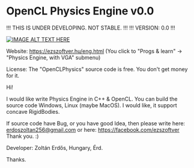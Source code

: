 # OpenCL Physics Engine v0.0 
!!! THIS IS UNDER DEVELOPING. NOT STABLE. !!!
!!! VERSION: 0.0 !!!

[![IMAGE ALT TEXT HERE](https://img.youtube.com/vi/hKhqSlktIxI/0.jpg)](https://www.youtube.com/watch?v=hKhqSlktIxI)

Website: https://ezszoftver.hu/eng.html (You click to "Progs & learn" -> "Physics Engine, with VGA" submenu)

License:
The "OpenCLPhysics" source code is free.
You don't get money for it.

Hi!

I would like write Physics Engine in C++ & OpenCL.
You can build the source code Windows, Linux (maybe MacOS).
I would like, it support concave RigidBodies.

If source code have Bug, or you have good Idea, then please write here:
erdoszoltan256@gmail.com
or here:
https://facebook.com/ezszoftver
Thank you. :)

Developer:
Zoltán Erdős, Hungary, Érd.

Thanks.
